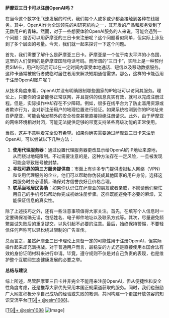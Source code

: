 **萨摩亚三日卡可以注册OpenAI吗？**

在当今这个数字化飞速发展的时代，我们每个人或多或少都会接触到各种在线服务。其中，OpenAI作为全球领先的AI研究机构之一，其开发的产品和服务受到了无数用户的青睐。然而，对于一些想要体验OpenAI服务的人来说，可能会遇到一个问题：是否可以用萨摩亚的三日卡来注册呢？这个问题看似简单，但实际上涉及到了多个层面的考量。今天，我们就一起来探讨一下这个问题。

首先，我们需要了解什么是萨摩亚三日卡。萨摩亚是一个位于南太平洋的小岛国，这里的人们使用的是萨摩亚国际电话号码。而所谓的“三日卡”，实际上是一种预付费SIM卡，用户购买后可以在一定时间内享受本地通话、短信以及移动数据服务。这种卡通常被旅行者或临时居住者用来解决短期通信需求。那么，这样的卡能否用于注册OpenAI账户呢？

从技术角度来看，OpenAI并没有明确限制哪些国家的IP地址可以访问其服务。理论上，只要你的设备能够正常联网，并且提供的信息真实有效，就可以完成注册过程。但是，实际操作中却存在不少障碍。例如，很多在线平台为了防止滥用资源或者欺诈行为，会对新注册用户的地理位置进行验证。如果系统检测到你的IP地址来自萨摩亚，可能会触发额外的安全检查甚至直接拒绝注册请求。此外，由于萨摩亚的网络环境相对封闭，可能无法提供足够的带宽支持某些高级功能的正常使用。

当然，这并不意味着完全没有希望。如果你确实需要通过萨摩亚三日卡来注册OpenAI，可以尝试以下几种方法：

1. **使用代理服务器**：通过设置代理服务器更改显示给OpenAI的IP地址来源地，从而绕过地域限制。不过需要注意的是，这种方法存在一定风险，一旦被发现可能会导致账号被封禁。
2. **寻找可靠的第三方服务提供商**：市面上有许多专门提供虚拟私人网络（VPN）和专用代理服务的企业，他们可以帮助你伪装成其他国家的用户身份。选择这类服务时务必谨慎，确保对方信誉良好且价格合理。
3. **联系当地居民协助**：如果你认识住在萨摩亚的朋友或者亲戚，不妨请他们帮忙用自己的手机号码帮助你完成初始注册步骤。这样既能避免不必要的麻烦，又能保证信息的真实性。

除了上述技巧之外，还有一些注意事项值得大家关注。首先，在填写个人信息时一定要确保准确无误，包括姓名、电子邮件地址以及联系方式等。其次，尽量避免频繁尝试失败后的重复提交，以免引起不必要的注意。最后，始终保持警惕，不要轻信任何声称可以轻松绕过限制的广告宣传。

总而言之，虽然萨摩亚三日卡理论上具备一定的可能性用于注册OpenAI，但实际操作起来却充满挑战。对于普通用户而言，最稳妥的方式还是直接使用本国合法有效的身份证明材料来进行申请。毕竟，遵守规则不仅是对自己负责的表现，也是维护整个互联网生态健康发展的必要之举。

**总结与建议**

综上所述，尽管萨摩亚三日卡并非完全不能用来注册OpenAI，但从便捷性和安全性角度考虑，还是推荐大家优先采用本国正规渠道获取的服务。同时，我们也鼓励广大网友积极分享自己成功的经验或失败的教训，共同构建一个更加开放包容的知识交流平台[[TG💪+ @esim1088](https://t.me/s/esim1088)]。

[[TG💪+ @esim1088](https://t.me/s/esim1088) ![Image](https://i.postimg.cc/4NQfJmqS/Snipaste-2025-05-13-00-14-12.png)]